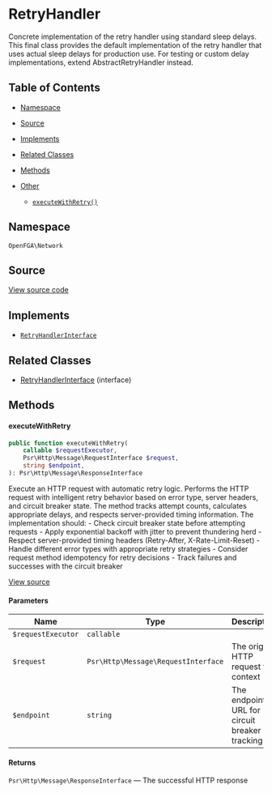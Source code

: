 # RetryHandler

Concrete implementation of the retry handler using standard sleep delays. This final class provides the default implementation of the retry handler that uses actual sleep delays for production use. For testing or custom delay implementations, extend AbstractRetryHandler instead.

## Table of Contents

* [Namespace](#namespace)
* [Source](#source)
* [Implements](#implements)
* [Related Classes](#related-classes)
* [Methods](#methods)

* [Other](#other)
    * [`executeWithRetry()`](#executewithretry)

## Namespace

`OpenFGA\Network`

## Source

[View source code](https://github.com/evansims/openfga-php/blob/main/src/Network/RetryHandler.php)

## Implements

* [`RetryHandlerInterface`](RetryHandlerInterface.md)

## Related Classes

* [RetryHandlerInterface](Network/RetryHandlerInterface.md) (interface)

## Methods

#### executeWithRetry

```php
public function executeWithRetry(
    callable $requestExecutor,
    Psr\Http\Message\RequestInterface $request,
    string $endpoint,
): Psr\Http\Message\ResponseInterface

```

Execute an HTTP request with automatic retry logic. Performs the HTTP request with intelligent retry behavior based on error type, server headers, and circuit breaker state. The method tracks attempt counts, calculates appropriate delays, and respects server-provided timing information. The implementation should: - Check circuit breaker state before attempting requests - Apply exponential backoff with jitter to prevent thundering herd - Respect server-provided timing headers (Retry-After, X-Rate-Limit-Reset) - Handle different error types with appropriate retry strategies - Consider request method idempotency for retry decisions - Track failures and successes with the circuit breaker

[View source](https://github.com/evansims/openfga-php/blob/main/src/Network/AbstractRetryHandler.php#L104)

#### Parameters

| Name               | Type                                | Description                                   |
| ------------------ | ----------------------------------- | --------------------------------------------- |
| `$requestExecutor` | `callable`                          |                                               |
| `$request`         | `Psr\Http\Message\RequestInterface` | The original HTTP request for context         |
| `$endpoint`        | `string`                            | The endpoint URL for circuit breaker tracking |

#### Returns

`Psr\Http\Message\ResponseInterface` — The successful HTTP response
